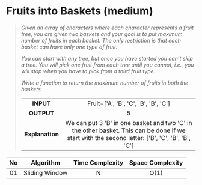 # Fruits into Baskets (medium)

> *Given an array of characters where each character represents a fruit tree, you are given two baskets and your goal is to put maximum number of fruits in each basket. The only restriction is that each basket can have only one type of fruit.*
>
> *You can start with any tree, but once you have started you can’t skip a tree. You will pick one fruit from each tree until you cannot, i.e., you will stop when you have to pick from a third fruit type.*
>
> *Write a function to return the maximum number of fruits in both the baskets.*
>
> |  |   |
> | :--------: | :---: |
> | **INPUT**  | Fruit=['A', 'B', 'C', 'B', 'B', 'C'] |
> | **OUTPUT**   | 5 |
> | **Explanation** | We can put 3 'B' in one basket and two 'C' in the other basket. This can be done if we start with the second letter: ['B', 'C', 'B', 'B', 'C'] |

 | No  | Algorithm | Time Complexity | Space Complexity |
 | :-: |:--------: | :-------------: | :--------------: |
 | 01  | Sliding Window | N | O(1) |
